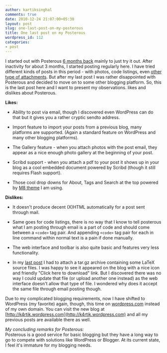 ```yaml
---
author: kartiksinghal
comments: true
date: 2010-12-24 21:07:00+05:30
layout: post
slug: one-last-post-on-my-posterous
title: One last post on my Posterous
wordpress_id: 112
categories:
- post
---
```


   

I started out with Posterous [6 months back](http://kartikscribbles.posterous.com/my-first-posterous-blog-post-67) mainly to just try it out. After inactivity for about 3 months, I started posting regularly here. I have tried different kinds of posts in this period - with photos, code listings, even [other type of attachments](http://kartikscribbles.posterous.com/latex-project-report-template). But after my last post I was rather disappointed with Posterous and decided to move on to some other blogging platform. So, this is the last post here and I want to present my observations. likes and dislikes about Posterous.




**Likes:**






  * Ability to post via email, though I discovered even WordPress can do that but it gives you a rather cryptic sendto address.


  * Import feature to import your posts from a previous blog, many platforms are supported. (Again a standard feature on WordPress and many other blogging platforms).


  * The Gallery feature - when you attach photos with the post email, they appear as a nice enough photo gallery at the beginning of your post.


  * Scribd support - when you attach a pdf to your post it shows up in your blog as a cool embedded document powered by Scribd (though it still requires Flash support).


  * Those cool drop downs for About, Tags and Search at the top powered by [M8 theme](http://m82.posterous.com/) I am using.




**Dislikes:**






  * It doesn't produce decent (X)HTML automatically for a post sent through mail.


  * Same goes for code listings, there is no way that I know to tell posterous what I am posting through email is a part of code and should come between a `<code>` tag pair. And appending `<code>` tag pair for each in line command within normal text is a pain if done manually.


  * The web interface and toolbar is also quite basic and features very less functionality.


  * In my [last post](http://kartikscribbles.posterous.com/latex-project-report-template) I had to attach a tar.gz archive containing some LaTeX source files. I was happy to see it appeared on the blog with a nice icon and friendly "Click here to download" link. But I discovered there was no way I could update that file (or upload another one instead) as the web interface doesn't allow that type of file. I wondered why does it accept the same file through email posting though.




Due to my complicated blogging requirements, now I have shifted to WordPress (my favorite) again, though, this time on [wordpress.com](https://wordpress.com/) instead of my own domain. You can visit the new blog at [http://k4rtik.wordpress.com](http://k4rtik.wordpress.com) and all my previous posts are available there as well.




_My concluding remarks for Posterous:_   
Posterous is a good service for basic blogging but they have a long way to go to compete with solutions like WordPress or Blogger. At its current state, I feel it's immature for my blogging needs.


  
